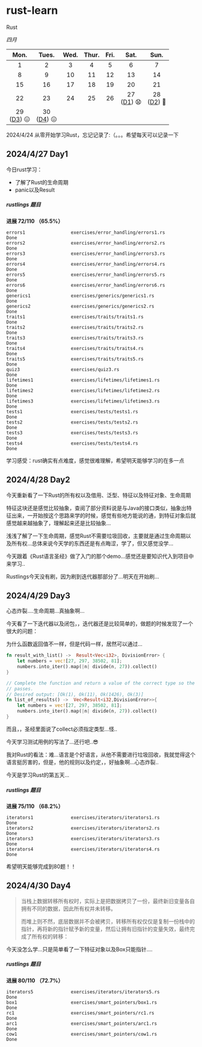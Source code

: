 # rust-learn
Rust

*四月*

|              Mon.              |             Tues.             | Wed. | Thur. | Fri. |                   Sat.                   |             Sun.              |
| :----------------------------: | :---------------------------: | :--: | :---: | :--: | :--------------------------------------: | :---------------------------: |
|               1                |               2               |  3   |   4   |  5   |                    6                     |               7               |
|               8                |               9               |  10  |  11   |  12  |                    13                    |              14               |
|               15               |              16               |  17  |  18   |  19  |                    20                    |              21               |
|               22               |              23               |  24  |  25   |  26  | 27 <br>([D1](#2024427-Day1)) :anguished: | 28<br>([D2](#2024428-Day2)) 🤔 |
| 29<br/>([D3](#2024429-Day3)) 😖 | 30<br>([D4](#2024429-Day4)) 😖 |      |       |      |                                          |                               |



2024/4/24 从零开始学习Rust，忘记记录了:（。。。希望每天可以记录一下

## 2024/4/27 Day1 

今日rust学习：

- 了解了Rust的生命周期
- panic以及Result

##### rustlings 题目

**进展 72/110 （65.5%）**

```
errors1                 exercises/error_handling/errors1.rs             Done
errors2                 exercises/error_handling/errors2.rs             Done
errors3                 exercises/error_handling/errors3.rs             Done
errors4                 exercises/error_handling/errors4.rs             Done
errors5                 exercises/error_handling/errors5.rs             Done
errors6                 exercises/error_handling/errors6.rs             Done
generics1               exercises/generics/generics1.rs                 Done
generics2               exercises/generics/generics2.rs                 Done
traits1                 exercises/traits/traits1.rs                     Done
traits2                 exercises/traits/traits2.rs                     Done
traits3                 exercises/traits/traits3.rs                     Done
traits4                 exercises/traits/traits4.rs                     Done
traits5                 exercises/traits/traits5.rs                     Done
quiz3                   exercises/quiz3.rs                              Done
lifetimes1              exercises/lifetimes/lifetimes1.rs               Done
lifetimes2              exercises/lifetimes/lifetimes2.rs               Done
lifetimes3              exercises/lifetimes/lifetimes3.rs               Done
tests1                  exercises/tests/tests1.rs                       Done
tests2                  exercises/tests/tests2.rs                       Done
tests3                  exercises/tests/tests3.rs                       Done
tests4                  exercises/tests/tests4.rs                       Done
```

学习感受：rust确实有点难度，感觉很难理解，希望明天能够学习的在多一点

## 2024/4/28 Day2 

今天重新看了一下Rust的所有权以及借用、泛型、特征以及特征对象、生命周期

特征这块还是感觉比较抽象，查阅了部分资料说是与Java的接口类似，抽象出特征出来，一开始按这个思路来学的时候，感觉有些地方能说的通，到特征对象后就感觉越来越抽象了，理解起来还是比较抽象...

浅浅了解了一下生命周期，感觉Rust不需要垃圾回收，主要就是通过生命周期以及所有权...总体来说今天学的东西还是有点晦涩，学了，但又感觉没学...

今天跟着《Rust语言圣经》做了入门的那个demo...感觉还是要知识代入到项目中来学习..

Rustlings今天没有刷，因为刷到迭代器那部分了...明天在开始刷...

## 2024/4/29 Day3

心态炸裂....生命周期...真抽象啊...

今天看了一下迭代器以及闭包，，迭代器还是比较简单的，做题的时候发现了一个很大的问题：

为什么函数返回值不一样，但是代码一样，居然可以通过...

```rust
fn result_with_list() ->  Result<Vec<i32>, DivisionError> {
    let numbers = vec![27, 297, 38502, 81];
    numbers.into_iter().map(|n| divide(n, 27)).collect()
}

// Complete the function and return a value of the correct type so the test
// passes.
// Desired output: [Ok(1), Ok(11), Ok(1426), Ok(3)]
fn list_of_results() ->  Vec<Result<i32,DivisionError>>{
    let numbers = vec![27, 297, 38502, 81];
    numbers.into_iter().map(|n| divide(n, 27)).collect()
}
```

而且，，圣经里面说了collect必须指定类型...怪..

今天学习测试用例的写法了...还行吧..😎

我对Rust的看法：难...语言是个好语言，从他不需要进行垃圾回收，我就觉得这个语言挺厉害的，但是，他的规则以及约定，，好抽象啊...心态炸裂..

今天是学习Rust的第五天...

##### rustlings 题目

**进展 75/110 （68.2%）**

```
iterators1              exercises/iterators/iterators1.rs               Done
iterators2              exercises/iterators/iterators2.rs               Done
iterators3              exercises/iterators/iterators3.rs               Done
iterators4              exercises/iterators/iterators4.rs               Done
```

希望明天能够完成到80题！！



## 2024/4/30 Day4



> 当栈上数据转移所有权时，实际上是把数据拷贝了一份，最终新旧变量各自拥有不同的数据，因此所有权并未转移。
>
> 而堆上则不然，底层数据并不会被拷贝，转移所有权仅仅是复制一份栈中的指针，再将新的指针赋予新的变量，然后让拥有旧指针的变量失效，最终完成了所有权的转移：



今天没怎么学...只是简单看了一下特征对象以及Box只能指针....



##### rustlings 题目

**进展 80/110 （72.7%）**

```
iterators5              exercises/iterators/iterators5.rs               Done
box1                    exercises/smart_pointers/box1.rs                Done
rc1                     exercises/smart_pointers/rc1.rs                 Done
arc1                    exercises/smart_pointers/arc1.rs                Done
cow1                    exercises/smart_pointers/cow1.rs                Done
```



